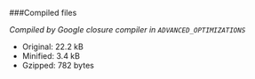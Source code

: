 ###Compiled files

*Compiled by Google closure compiler in `ADVANCED_OPTIMIZATIONS`*  

- Original: 22.2 kB
- Minified: 3.4 kB
- Gzipped:  782 bytes
